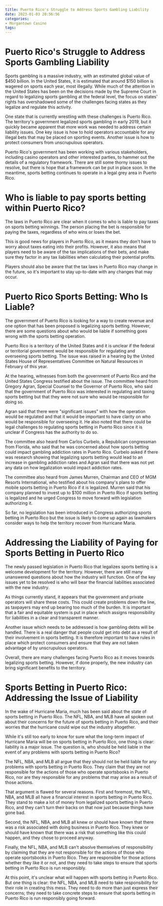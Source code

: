 ```yaml
---
title: Puerto Rico's Struggle to Address Sports Gambling Liability
date: 2023-01-03 20:56:56
categories:
- Morgantown Casino
tags:
---
```



#  Puerto Rico's Struggle to Address Sports Gambling Liability

Sports gambling is a massive industry, with an estimated global value of $450 billion. In the United States, it is estimated that around $150 billion is wagered on sports each year, most illegally. While much of the attention in the United States has been on the decisions made by the Supreme Court in regard to legalizing sports gambling at the federal level, the focus on states' rights has overshadowed some of the challenges facing states as they legalize and regulate this activity.

One state that is currently wrestling with these challenges is Puerto Rico. The territory's government legalized sports gambling in early 2019, but it quickly became apparent that more work was needed to address certain liability issues. One key issue is how to hold operators accountable for any illegal bets that may be placed on sporting events. Another issue is how to protect consumers from unscrupulous operators.

Puerto Rico's government has been working with various stakeholders, including casino operators and other interested parties, to hammer out the details of a regulatory framework. There are still some thorny issues to resolve, but there is hope that a framework can be put in place soon. In the meantime, sports betting continues to operate in a legal grey area in Puerto Rico.

#  Who is liable to pay sports betting within Puerto Rico?

The laws in Puerto Rico are clear when it comes to who is liable to pay taxes on sports betting winnings. The person placing the bet is responsible for paying the taxes, regardless of who wins or loses the bet.

This is good news for players in Puerto Rico, as it means they don't have to worry about taxes eating into their profits. However, it also means that players need to be aware of the tax implications of their bets, and make sure they factor in any tax liabilities when calculating their potential profits.

Players should also be aware that the tax laws in Puerto Rico may change in the future, so it's important to stay up-to-date with any changes that may occur.

#  Puerto Rico Sports Betting: Who Is Liable?

The government of Puerto Rico is looking for a way to create revenue and one option that has been proposed is legalizing sports betting. However, there are some questions about who would be liable if something goes wrong with the sports betting operation.

Puerto Rico is a territory of the United States and it is unclear if the federal or territorial government would be responsible for regulating and overseeing sports betting. The issue was raised in a hearing by the United States House of Representatives Committee on Natural Resources in February of this year.

At the hearing, witnesses from both the government of Puerto Rico and the United States Congress testified about the issue. The committee heard from Gregory Agran, Special Counsel to the Governor of Puerto Rico, who said that the government of Puerto Rico was interested in regulating and taxing sports betting but that they were not sure who would be responsible for doing so.

Agran said that there were "significant issues" with how the operation would be regulated and that it would be important to have clarity on who would be responsible for overseeing it. He also noted that there could be legal challenges to regulating sports betting in Puerto Rico since it is unclear if Congress has the authority to do so.

The committee also heard from Carlos Curbelo, a Republican congressman from Florida, who said that he was concerned about how sports betting could impact gambling addiction rates in Puerto Rico. Curbelo asked if there was research showing that legalizing sports betting would lead to an increase in gambling addiction rates and Agran said that there was not yet any data on how legalization would impact addiction rates.

The committee also heard from James Murren, Chairman and CEO of MGM Resorts International, who testified about his company's plans to offer mobile sports betting in Puerto Rico if it is legalized. Murren said that his company planned to invest up to $100 million in Puerto Rico if sports betting is legalized and he urged Congress to move forward with legislation authorizing it.

So far, no legislation has been introduced in Congress authorizing sports betting in Puerto Rico but the issue is likely to come up again as lawmakers consider ways to help the territory recover from Hurricane Maria.

#  Addressing the Liability of Paying for Sports Betting in Puerto Rico

The newly passed legislation in Puerto Rico that legalizes sports betting is a welcome development for the territory. However, there are still many unanswered questions about how the industry will function. One of the key issues yet to be resolved is who will bear the financial liabilities associated with the new industry.

As things currently stand, it appears that the government and private operators will share these costs. This could create problems down the line, as taxpayers may end up bearing too much of the burden. It is important that a fair and equitable system is put in place which assigns responsibility for liabilities in a clear and transparent manner.

Another issue which needs to be addressed is how gambling debts will be handled. There is a real danger that people could get into debt as a result of their involvement in sports betting. It is therefore important to have rules in place which protect consumers and ensure that they are not taken advantage of by unscrupulous operators.

Overall, there are many challenges facing Puerto Rico as it moves towards legalizing sports betting. However, if done properly, the new industry can bring significant benefits to the territory.

#  Sports Betting in Puerto Rico: Addressing the Issue of Liability

In the wake of Hurricane Maria, much has been said about the state of sports betting in Puerto Rico. The NFL, NBA, and MLB have all spoken out about their concerns for the future of sports betting in Puerto Rico, and their worries that the hurricane could wipe out the industry altogether.

While it's still too early to know for sure what the long-term impact of Hurricane Maria will be on sports betting in Puerto Rico, one thing is clear: liability is a major issue. The question is, who should be held liable in the event of any problems with sports betting in Puerto Rico?

The NFL, NBA, and MLB all argue that they should not be held liable for any problems with sports betting in Puerto Rico. They claim that they are not responsible for the actions of those who operate sportsbooks in Puerto Rico, nor are they responsible for any problems that may arise as a result of those actions.

That argument is flawed for several reasons. First and foremost, the NFL, NBA, and MLB all have a financial interest in sports betting in Puerto Rico. They stand to make a lot of money from legalized sports betting in Puerto Rico, and they can't turn their backs on that now just because things have gone bad.

Second, the NFL, NBA, and MLB all knew or should have known that there was a risk associated with doing business in Puerto Rico. They knew or should have known that there was a risk that something like this could happen, and they chose to proceed anyway.

Finally, the NFL, NBA, and MLB can't absolve themselves of responsibility by claiming that they are not responsible for the actions of those who operate sportsbooks in Puerto Rico. They are responsible for those actions whether they like it or not, and they need to take steps to ensure that sports betting in Puerto Rico is run responsibly.

At this point, it's unclear what will happen with sports betting in Puerto Rico. But one thing is clear: the NFL, NBA, and MLB need to take responsibility for their role in creating this mess. They need to do more than just express their concerns; they need to take concrete steps to ensure that sports betting in Puerto Rico is run responsibly going forward.